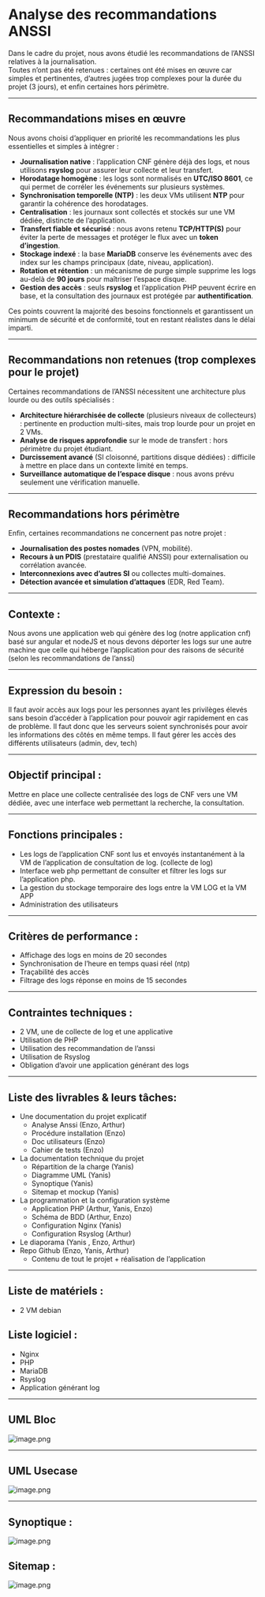 
# Analyse des recommandations ANSSI

Dans le cadre du projet, nous avons étudié les recommandations de l’ANSSI relatives à la journalisation.  
Toutes n’ont pas été retenues : certaines ont été mises en œuvre car simples et pertinentes, d’autres jugées trop complexes pour la durée du projet (3 jours), et enfin certaines hors périmètre.

---

## Recommandations mises en œuvre

Nous avons choisi d’appliquer en priorité les recommandations les plus essentielles et simples à intégrer :

- **Journalisation native** : l’application CNF génère déjà des logs, et nous utilisons **rsyslog** pour assurer leur collecte et leur transfert.  
- **Horodatage homogène** : les logs sont normalisés en **UTC/ISO 8601**, ce qui permet de corréler les événements sur plusieurs systèmes.  
- **Synchronisation temporelle (NTP)** : les deux VMs utilisent **NTP** pour garantir la cohérence des horodatages.  
- **Centralisation** : les journaux sont collectés et stockés sur une VM dédiée, distincte de l’application.  
- **Transfert fiable et sécurisé** : nous avons retenu **TCP/HTTP(S)** pour éviter la perte de messages et protéger le flux avec un **token d’ingestion**.  
- **Stockage indexé** : la base **MariaDB** conserve les événements avec des index sur les champs principaux (date, niveau, application).  
- **Rotation et rétention** : un mécanisme de purge simple supprime les logs au-delà de **90 jours** pour maîtriser l’espace disque.  
- **Gestion des accès** : seuls **rsyslog** et l’application PHP peuvent écrire en base, et la consultation des journaux est protégée par **authentification**.  

Ces points couvrent la majorité des besoins fonctionnels et garantissent un minimum de sécurité et de conformité, tout en restant réalistes dans le délai imparti.

---

## Recommandations non retenues (trop complexes pour le projet)

Certaines recommandations de l’ANSSI nécessitent une architecture plus lourde ou des outils spécialisés :

- **Architecture hiérarchisée de collecte** (plusieurs niveaux de collecteurs) : pertinente en production multi-sites, mais trop lourde pour un projet en 2 VMs.  
- **Analyse de risques approfondie** sur le mode de transfert : hors périmètre du projet étudiant.  
- **Durcissement avancé** (SI cloisonné, partitions disque dédiées) : difficile à mettre en place dans un contexte limité en temps.  
- **Surveillance automatique de l’espace disque** : nous avons prévu seulement une vérification manuelle.  

---

## Recommandations hors périmètre

Enfin, certaines recommandations ne concernent pas notre projet :

- **Journalisation des postes nomades** (VPN, mobilité).  
- **Recours à un PDIS** (prestataire qualifié ANSSI) pour externalisation ou corrélation avancée.  
- **Interconnexions avec d’autres SI** ou collectes multi-domaines.  
- **Détection avancée et simulation d’attaques** (EDR, Red Team).  


---
## Contexte : 

Nous avons une application web qui génère des log (notre application cnf) basé sur angular et nodeJS et nous devons déporter les logs sur une autre machine que celle qui héberge l’application pour des raisons de sécurité (selon les recommandations de l’anssi)

---

## Expression du besoin :

Il faut avoir accès aux logs pour les personnes ayant les privilèges élevés sans besoin d’accéder à l’application pour pouvoir agir rapidement en cas de problème. Il faut donc que les serveurs soient synchronisés pour avoir les informations des côtés en même temps. Il faut gérer les accès des différents utilisateurs (admin, dev, tech)

---

## Objectif principal : 
Mettre en place une collecte centralisée des logs de CNF vers une VM dédiée, avec une interface web permettant la recherche, la consultation.

---

## Fonctions principales :

- Les logs de l’application CNF sont lus et envoyés instantanément à la VM de l’application de consultation de log. (collecte de log)
- Interface web php permettant de consulter et filtrer les logs sur l’application php.
- La gestion du stockage temporaire des logs entre la VM LOG et la VM APP
- Administration des utilisateurs

---

## Critères de performance :

- Affichage des logs en moins de 20 secondes
- Synchronisation de l’heure en temps quasi réel (ntp)
- Traçabilité des accès
- Filtrage des logs réponse en moins de 15 secondes

---

## Contraintes techniques : 

- 2 VM, une de collecte de log et une applicative
- Utilisation de PHP
- Utilisation des recommandation de l’anssi
- Utilisation de Rsyslog
- Obligation d’avoir une application générant des logs

---

## Liste des livrables & leurs tâches:

- Une documentation du projet explicatif
    - Analyse Anssi (Enzo, Arthur)
    - Procédure installation (Enzo)
    - Doc utilisateurs (Enzo)
    - Cahier de tests (Enzo)
- La documentation technique du projet
    - Répartition de la charge (Yanis)
    - Diagramme UML (Yanis)
    - Synoptique (Yanis)
    - Sitemap et mockup (Yanis)
- La programmation et la configuration système
    - Application PHP (Arthur, Yanis, Enzo)
    - Schéma de BDD (Arthur, Enzo)
    - Configuration Nginx (Yanis)
    - Configuration Rsyslog (Arthur)
- Le diaporama (Yanis , Enzo, Arthur)
- Repo Github (Enzo, Yanis, Arthur)
    - Contenu de tout le projet + réalisation de l’application

---

## Liste de matériels :

- 2 VM debian

## Liste logiciel :

- Nginx
- PHP
- MariaDB
- Rsyslog
- Application générant log

---

## UML Bloc

![image.png](/Documentation/diagramme%20bloc%20uml.png)

---

## UML Usecase

![image.png](/Documentation/Diagramme%20uml%20usecase.png)

---

## Synoptique :

![image.png](/Documentation/synoptique%20fonctionnement.png)


## Sitemap : 

![image.png](/Documentation/sitemap.png)
